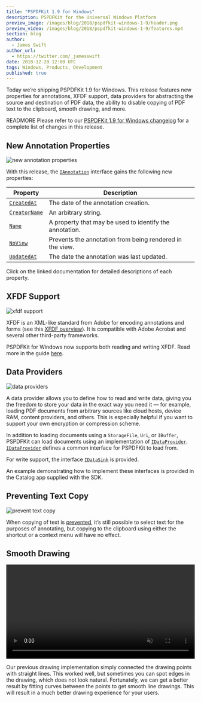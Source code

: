 ```yaml
---
title: "PSPDFKit 1.9 for Windows"
description: PSPDFKit for the Universal Windows Platform
preview_image: /images/blog/2018/pspdfkit-windows-1-9/header.png
preview_video: /images/blog/2018/pspdfkit-windows-1-9/features.mp4
section: blog
author:
  - James Swift
author_url:
  - https://twitter.com/_jamesswift
date: 2018-12-20 12:00 UTC
tags: Windows, Products, Development
published: true
---
```


Today we’re shipping PSPDFKit 1.9 for Windows. This release features new properties for annotations, XFDF support, data providers for abstracting the source and destination of PDF data, the ability to disable copying of PDF text to the clipboard, smooth drawing, and more.

READMORE Please refer to our [PSPDFKit 1.9 for Windows changelog][changelog] for a complete list of changes in this release.

## New Annotation Properties

![new annotation properties](/images/blog/2018/pspdfkit-windows-1-9/new-annotation-properties.png)

With this release, the [`IAnnotation`][iannotation] interface gains the following new properties:

| Property                     | Description                                              |
| ---------------------------- | -------------------------------------------------------- |
| [`CreatedAt`][createdat]     | The date of the annotation creation.                     |
| [`CreatorName`][creatorname] | An arbitrary string.                                     |
| [`Name`][name]               | A property that may be used to identify the annotation.  |
| [`NoView`][noview]           | Prevents the annotation from being rendered in the view. |
| [`UpdatedAt`][updatedat]     | The date the annotation was last updated.                |

Click on the linked documentation for detailed descriptions of each property.

## XFDF Support

![xfdf support](/images/blog/2018/pspdfkit-windows-1-9/xfdf-support.png)

XFDF is an XML-like standard from Adobe for encoding annotations and forms (see this [XFDF overview][xfdf overview]). It is compatible with Adobe Acrobat and several other third-party frameworks.

PSPDFKit for Windows now supports both reading and writing XFDF. Read more in the guide [here][xfdf guide].

## Data Providers

![data providers](/images/blog/2018/pspdfkit-windows-1-9/data-providers.png)

A data provider allows you to define how to read and write data, giving you the freedom to store your data in the exact way you need it — for example, loading PDF documents from arbitrary sources like cloud hosts, device RAM, content providers, and others. This is especially helpful if you want to support your own encryption or compression scheme.

In addition to loading documents using a `StorageFile`, `Uri`, or `IBuffer`, PSPDFKit can load documents using an implementation of [`IDataProvider`][idataprovider]. [`IDataProvider`][idataprovider] defines a common interface for PSPDFKit to load from.

For write support, the interface [`IDataSink`][idatasink] is provided.

An example demonstrating how to implement these interfaces is provided in the Catalog app supplied with the SDK.

## Preventing Text Copy

![prevent text copy](/images/blog/2018/pspdfkit-windows-1-9/prevent-text-copy.png)

When copying of text is [prevented][prevent text copy], it’s still possible to select text for the purposes of annotating, but copying to the clipboard using either the shortcut or a context menu will have no effect.

## Smooth Drawing

<video src="/images/blog/2018/pspdfkit-windows-1-9/smooth.mp4" width="100%" loop muted playsinline data-controller="video" data-video-autoplay="true"></video>

Our previous drawing implementation simply connected the drawing points with straight lines. This worked well, but sometimes you can spot edges in the drawing, which does not look natural. Fortunately, we can get a better result by fitting curves between the points to get smooth line drawings. This will result in a much better drawing experience for your users.

[changelog]: /changelog/windows/#1.9.0
[iannotation]: /api/windows/PSPDFKit/PSPDFKit.Pdf.Annotation.IAnnotation.html
[creatorname]: /api/windows/PSPDFKit/PSPDFKit.Pdf.Annotation.IAnnotation.html#PSPDFKit_Pdf_Annotation_IAnnotation_CreatorName
[createdat]: /api/windows/PSPDFKit/PSPDFKit.Pdf.Annotation.IAnnotation.html#PSPDFKit_Pdf_Annotation_IAnnotation_CreatedAt
[updatedat]: /api/windows/PSPDFKit/PSPDFKit.Pdf.Annotation.IAnnotation.html#PSPDFKit_Pdf_Annotation_IAnnotation_UpdatedAt
[name]: /api/windows/PSPDFKit/PSPDFKit.Pdf.Annotation.IAnnotation.html#PSPDFKit_Pdf_Annotation_IAnnotation_Name
[noview]: /api/windows/PSPDFKit/PSPDFKit.Pdf.Annotation.IAnnotation.html#PSPDFKit_Pdf_Annotation_IAnnotation_NoView
[idataprovider]: /api/windows/PSPDFKitFoundation/PSPDFKitFoundation.IDataProvider.html
[idatasink]: /api/windows/PSPDFKitFoundation/PSPDFKitFoundation.IDataSink.html
[prevent text copy]: /api/windows/PSPDFKit/PSPDFKit.UI.ViewState.html#PSPDFKit_UI_ViewState_PreventTextCopy
[xfdf overview]: https://developer.salesforce.com/page/Adobe_XFDF
[xfdf guide]: /guides/windows/current/importing-exporting/xfdf-support
